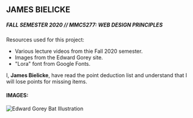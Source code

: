 ## JAMES BIELICKE
##### FALL SEMESTER 2020 // MMC5277: WEB DESIGN PRINCIPLES
Resources used for this project:
* Various lecture videos from thie Fall 2020 semester.
* Images from the Edward Gorey site.
* "Lora" font from Google Fonts.

I, **James Bielicke**, have read the point deduction list and understand that I will lose points for missing items.

#### IMAGES:
![Edward Gorey Bat Illustration](http://www.jbielicke04.com/assignment4-bielicke-james/image/bat.png)
